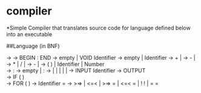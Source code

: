 # compiler

*Simple Compiler that translates source code for language defined below into an executable

##Language (in BNF)

<program>  ->  <vars> <block>
<block>    ->  BEGIN <vars> : <stats> END
<vars>     ->  empty | VOID Identifier <mvars> 
<mvars>    ->  empty | Identifier <mvars>
<expr>     ->  <M> + <expr> | <M>
<M>        ->  <T> - <M> | <T>
<T>        ->  <F> * <T> | <F> / <T> | <F>
<F>        ->  - <F> | <R>
<R>        ->  ( <expr> ) | Identifier | Number   
<stats>    ->  <stat> :  <mStat>
<mStat>    ->  empty | <stat> :  <mStat>
<stat>     ->  <in> | <out> | <block> | <if> | <loop> | <assign>
<in>       ->  INPUT Identifier 
<out>      ->  OUTPUT <expr>  
<if>       ->  IF ( <expr> <RO> <expr> ) <block>             
<loop>     ->  FOR ( <expr> <RO> <expr> ) <block>
<assign>   ->  Identifier = <expr>
<RO>       ->  >=> | <=< | >=>  = |  <=<  = | ! !  |  = =

